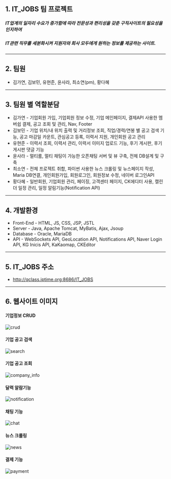 ## 1. IT_JOBS 팀 프로젝트
##### IT업계의 일자리 수요가 증가함에 따라 전문성과 편리성을 갖춘 구직사이트의 필요성을 인지하여 
##### IT관련 직무를 세분화시켜 지원자와 회사 모두에게 원하는 정보를 제공하는 사이트.


----


## 2. 팀원
* 김가연, 김보민, 유현준, 윤사라, 최소연(pm), 황다혜


---


## 3. 팀원 별 역할분담

* 김가연 - 기업회원 가입, 기업회원 정보 수정, 기업 메인페이지, 결제API 사용한 멤버쉽 결제, 공고 조회 및 관리, Nav, Footer
* 김보민 - 기업 위치/내 위치 출력 및 거리정보 조회, 직업/경력/연봉 별 공고 검색 기능, 공고 마감일 카운트, 관심공고 등록, 이력서 지원, 개인회원 공고 관리
* 유현준 - 이력서 조회, 이력서 관리, 이력서 이미지 업로드 기능, 후기 게시판, 후기 게시판 댓글 기능
* 윤사라 - 멀티룸, 멀티 채팅이 가능한 오픈채팅 서버 및 뷰 구축, 전체 DB설계 및 구축
* 최소연 - 전체 프로젝트 취합, 파이썬 사용한 뉴스 크롤링 및 뉴스페이지 작성, Maria DB연결, 개인회원가입, 회원로그인, 회원정보 수정, 네이버 로그인API
* 황다혜 - 일반회원, 기업회원 관리, 페이징, 고객센터 페이지, CK에디터 사용, 캘린더 일정 관리, 일정 알림기능(Notification API) 


----


## 4. 개발환경

* Front-End - HTML, JS, CSS, JSP, JSTL
* Server - Java, Apache Tomcat, MyBatis, Ajax, Jsoup
* Database - Oracle, MariaDB
* API - WebSockets API, GeoLocation API, Notifications API, Naver Login API, KG Inicis API, KaKaomap, CKEditor


---


## 5. IT_JOBS 주소

* http://qclass.iptime.org:8686/IT_JOBS


---


## 6. 웹사이트 이미지

#### 기업정보 CRUD
![crud](https://user-images.githubusercontent.com/70192334/102842093-859ea480-4449-11eb-9fb2-17f0454619ce.png)




#### 기업 공고 검색
![search](https://user-images.githubusercontent.com/70192334/102842203-c72f4f80-4449-11eb-9d93-e59a33b102f9.png)




#### 기업 공고 조회
![company_info](https://user-images.githubusercontent.com/70192334/102842226-d6ae9880-4449-11eb-91da-8391f80558c8.png)




#### 달력 알람기능
![notification](https://user-images.githubusercontent.com/70192334/102842254-e8903b80-4449-11eb-86ae-2b8c0da01500.png)




#### 채팅 기능
![chat](https://user-images.githubusercontent.com/70192334/102842264-ee861c80-4449-11eb-9da3-fe64bdba84ed.png)




#### 뉴스 크롤링
![news](https://user-images.githubusercontent.com/70192334/102842269-f1810d00-4449-11eb-8535-97895e10c05c.png)




#### 결제 기능
![payment](https://user-images.githubusercontent.com/70192334/102842280-f3e36700-4449-11eb-96f3-0f0930cf1e9c.png)









